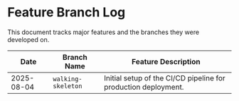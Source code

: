 # Feature Branch Log

This document tracks major features and the branches they were developed on.

| Date       | Branch Name        | Feature Description                                       |
|------------|--------------------|-----------------------------------------------------------|
| 2025-08-04 | `walking-skeleton` | Initial setup of the CI/CD pipeline for production deployment. |